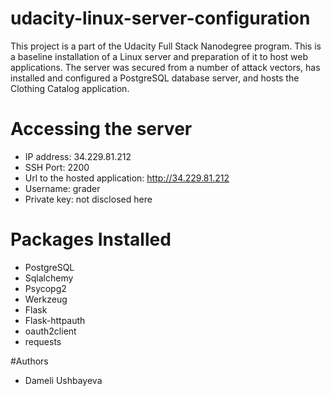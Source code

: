 # udacity-linux-server-configuration

This project is a part of the Udacity Full Stack Nanodegree program. This is a baseline installation of a Linux server and preparation of it to host web applications. The server was secured from a number of attack vectors, has installed and configured a PostgreSQL database server, and hosts the Clothing Catalog application.

# Accessing the server
* IP address: 34.229.81.212
* SSH Port: 2200
* Url to the hosted application: http://34.229.81.212
* Username: grader
* Private key: not disclosed here

# Packages Installed
* PostgreSQL
* Sqlalchemy
* Psycopg2
* Werkzeug
* Flask
* Flask-httpauth
* oauth2client
* requests

#Authors
* Dameli Ushbayeva